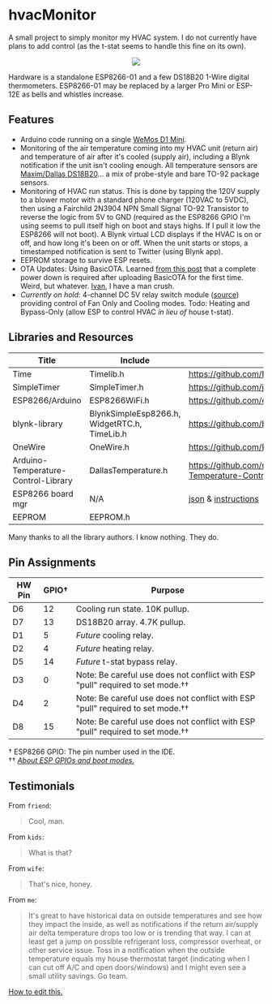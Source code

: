 # hvacMonitor
A small project to simply monitor my HVAC system. I do not currently have plans to add control (as the t-stat seems to handle this fine on its own).<br>
<p align="center"><img src="http://i.imgur.com/FeLw6KQ.png"/></p>
Hardware is a standalone ESP8266-01 and a few DS18B20 1-Wire digital thermometers. ESP8266-01 may be replaced by a larger Pro Mini or ESP-12E as bells and whistles increase.

## Features
 * Arduino code running on a single [WeMos D1 Mini](http://www.wemos.cc/Products/d1_mini.html).
 * Monitoring of the air temperature coming into my HVAC unit (return air) and temperature of air after it's cooled (supply air), including a Blynk notification if the unit isn't cooling enough. All temperature sensors are <a href="https://datasheets.maximintegrated.com/en/ds/DS18B20.pdf">Maxim/Dallas DS18B20</a>... a mix of probe-style and bare TO-92 package sensors.
 * Monitoring of HVAC run status. This is done by tapping the 120V supply to a blower motor with a standard phone charger (120VAC to 5VDC), then using a Fairchild 2N3904 NPN Small Signal TO-92 Transistor to reverse the logic from 5V to GND (required as the ESP8266 GPIO I'm using seems to pull itself high on boot and stays highs. If I pull it low the ESP8266 will not boot). A Blynk virtual LCD displays if the HVAC is on or off, and how long it's been on or off. When the unit starts or stops, a timestamped notification is sent to Twitter (using Blynk app).
 * EEPROM storage to survive ESP resets.
 * OTA Updates: Using BasicOTA. Learned [from this post](https://github.com/esp8266/Arduino/issues/1017#issuecomment-223466025) that a complete power down is required after uploading BasicOTA for the first time. Weird, but whatever. [Ivan](https://github.com/igrr), I have a man crush.
 * *Currently on hold*: 4-channel DC 5V relay switch module (<a href="http://www.ebay.com/itm/321869298037">source</a>) providing control of Fan Only and Cooling modes. Todo: Heating and Bypass-Only (allow ESP to control HVAC *in lieu of* house t-stat).

## Libraries and Resources

Title | Include | Link 
------|---------|------
Time | Timelib.h | https://github.com/PaulStoffregen/Time
SimpleTimer | SimpleTimer.h | https://github.com/jfturcot/SimpleTimer
ESP8266/Arduino | ESP8266WiFi.h | https://github.com/esp8266/Arduino
blynk-library | BlynkSimpleEsp8266.h, WidgetRTC.h, TimeLib.h | https://github.com/blynkkk/blynk-library
OneWire | OneWire.h | https://github.com/PaulStoffregen/OneWire
Arduino-Temperature-Control-Library | DallasTemperature.h | https://github.com/milesburton/Arduino-Temperature-Control-Library
ESP8266 board mgr | N/A | [json](http://arduino.esp8266.com/stable/package_esp8266com_index.json) & [instructions](https://github.com/esp8266/Arduino#installing-with-boards-manager)
EEPROM | EEPROM.h |

Many thanks to all the library authors. I know nothing. They do.

## Pin Assignments
HW Pin | GPIO† | Purpose 
------|-----|------
D6 | 12 | Cooling run state. 10K pullup.
D7 | 13 | DS18B20 array. 4.7K pullup.
D1 | 5  | *Future* cooling relay.
D2 | 4  | *Future* heating relay.
D5 | 14 | *Future* t-stat bypass relay.
D3 | 0  | Note: Be careful use does not conflict with ESP "pull" required to set mode.††
D4 | 2  | Note: Be careful use does not conflict with ESP "pull" required to set mode.††
D8 | 15 | Note: Be careful use does not conflict with ESP "pull" required to set mode.††

† ESP8266 GPIO: The pin number used in the IDE.</br>
†† [*About ESP GPIOs and boot modes.*](http://www.forward.com.au/pfod/ESP8266/GPIOpins/index.html)

## Testimonials
From `friend`:
> Cool, man.

From `kids`:
> What is that?

From `wife`:
> That's nice, honey.

From `me`:
> It's great to have historical data on outside temperatures and see how they impact the inside, as well as notifications if the return air/supply air delta temperature drops too low or is trending that way. I can at least get a jump on possible refrigerant loss, compressor overheat, or other service issue. Toss in a notification when the outside temperature equals my house thermostat target (indicating when I can cut off A/C and open doors/windows) and I might even see a small utility savings. Go team.


[How to edit this.](https://guides.github.com/features/mastering-markdown/)
